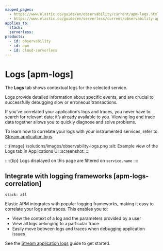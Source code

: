 ```yaml
---
mapped_pages:
  - https://www.elastic.co/guide/en/observability/current/apm-logs.html
  - https://www.elastic.co/guide/en/serverless/current/observability-apm-logs.html
applies_to:
  stack:
  serverless:
products:
  - id: observability
  - id: apm
  - id: cloud-serverless
---
```


# Logs [apm-logs]

The **Logs** tab shows contextual logs for the selected service.

Logs provide detailed information about specific events, and are crucial to successfully debugging slow or erroneous transactions.

If you’ve correlated your application’s logs and traces, you never have to search for relevant data; it’s already available to you. Viewing log and trace data together allows you to quickly diagnose and solve problems.

To learn how to correlate your logs with your instrumented services, refer to [Stream application logs](/solutions/observability/logs/stream-application-logs.md).

:::{image} /solutions/images/observability-logs.png
:alt: Example view of the Logs tab in Applications UI
:screenshot:
:::

::::{tip}
Logs displayed on this page are filtered on `service.name`
::::

## Integrate with logging frameworks [apm-logs-correlation]
```{applies_to}
stack: all
```

Elastic APM integrates with popular logging frameworks, making it easy to correlate your logs and traces. This enables you to:

* View the context of a log and the parameters provided by a user
* View all logs belonging to a particular trace
* Easily move between logs and traces when debugging application issues

See the [Stream application logs](/solutions/observability/logs/stream-application-logs.md) guide to get started.